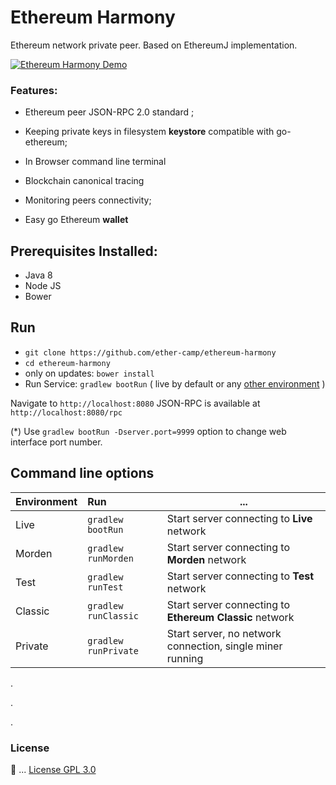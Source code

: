 # Ethereum Harmony

Ethereum network private peer. Based on EthereumJ implementation. 
 

[![Ethereum Harmony Demo](http://i.imgur.com/zeJMQ94.png)](https://www.youtube.com/watch?v=3qASGOy3qrw )

 
### Features: 

 * Ethereum peer JSON-RPC 2.0 standard ;
 
 * Keeping private keys in filesystem **keystore** compatible with go-ethereum;
 
 * In Browser command line terminal
 
 * Blockchain canonical tracing   
 
 * Monitoring peers connectivity;
 
 * Easy go Ethereum **wallet** 
 



## Prerequisites Installed: 
* Java 8
* Node JS
* Bower




## Run 

* `git clone https://github.com/ether-camp/ethereum-harmony`
* `cd ethereum-harmony`
* only on updates: `bower install`
* Run Service: `gradlew bootRun`  ( live by default or any [other environment](#options) )

Navigate to `http://localhost:8080`
JSON-RPC is available at `http://localhost:8080/rpc`

(*) Use `gradlew bootRun -Dserver.port=9999` option to change web interface port number.



## Command line options <a id="options"></a>

| Environment        | Run      | ... |
| ------------- |:-------------|------------- |
| Live      | `gradlew bootRun` | Start server connecting to **Live** network |
| Morden      | `gradlew runMorden` | Start server connecting to **Morden** network |
| Test      | `gradlew runTest`      | Start server connecting to **Test** network |
| Classic | `gradlew runClassic`      | Start server connecting to **Ethereum Classic** network |   
| Private | `gradlew runPrivate`      | Start server, no network connection, single miner running|    

.


.


.



### License

📜 ... [License GPL 3.0](https://github.com/ether-camp/ethereum-harmony/blob/master/LICENSE)
